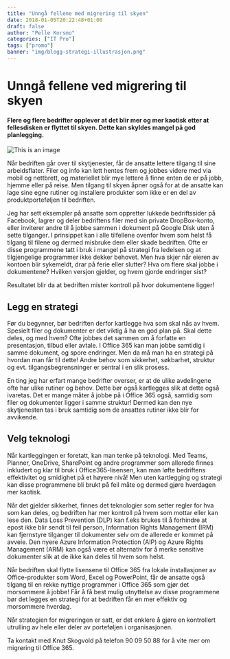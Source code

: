 ```yaml
---
title: "Unngå fellene med migrering til skyen"
date: 2018-01-05T20:22:48+01:00
draft: false
author: "Pelle Korsmo"
categories: ["IT Pro"]
tags: ["promo"]
banner: "img/blogg-strategi-illustrasjon.png"
---
```


# Unngå fellene ved migrering til skyen

#### Flere og flere bedrifter opplever at det blir mer og mer kaotisk etter at fellesdisken er flyttet til skyen. Dette kan skyldes mangel på god planlegging.


![This is an image](/pointtaken/img/blogg-strategi-illustrasjon.png)


Når bedriften går over til skytjenester, får de ansatte lettere tilgang til sine arbeidsflater. Filer og info kan lett hentes frem og jobbes videre med via mobil og nettbrett, og materiellet blir mye lettere å finne enten de er på jobb, hjemme eller på reise. Men tilgang til skyen åpner også for at de ansatte kan lage sine egne rutiner og installere produkter som ikke er en del av produktporteføljen til bedriften. 

Jeg har sett eksempler på ansatte som oppretter lukkede bedriftssider på Facebook, lagrer og deler bedriftens filer med sin private DropBox-konto, eller inviterer andre til å jobbe sammen i dokument på Google Disk uten å sette tilganger. I prinsippet kan i alle tilfellene ovenfor hvem som helst få tilgang til filene og dermed misbruke dem eller skade bedriften. Ofte er disse programmene tatt i bruk i mangel på strategi fra ledelsen og at tilgjengelige programmer ikke dekker behovet. Men hva skjer når eieren av kontoen blir sykemeldt, drar på ferie eller slutter? Hva om flere skal jobbe i dokumentene? Hvilken versjon gjelder, og hvem gjorde endringer sist?

Resultatet blir da at bedriften mister kontroll på hvor dokumentene ligger!
 
## Legg en strategi

Før du begynner, bør bedriften derfor kartlegge hva som skal nås av hvem. Spesielt filer og dokumenter er det viktig å ha en god plan på. Skal dette deles, og med hvem? Ofte jobbes det sammen om å forfatte en presentasjon, tilbud eller avtale. I Office 365 kan man jobbe samtidig i samme dokument, og spore endringer. Men da må man ha en strategi på hvordan man får til dette! Andre behov som sikkerhet, søkbarhet, struktur og evt. tilgangsbegrensninger er sentral i en slik prosess. 

En ting jeg har erfart mange bedrifter overser, er at de ulike avdelingene ofte har ulike rutiner og behov. Dette bør også kartlegges slik at dette også ivaretas. Det er mange måter å jobbe på i Office 365 også, samtidig som filer og dokumenter ligger i samme struktur! Dermed kan den nye skytjenesten tas i bruk samtidig som de ansattes rutiner ikke blir for avvikende.

## Velg teknologi

Når kartleggingen er foretatt, kan man tenke på teknologi. Med Teams, Planner, OneDrive, SharePoint og andre programmer som allerede finnes inkludert og klar til bruk i Office365-lisensen, kan man løfte bedriftens effektivitet og smidighet på et høyere nivå! Men uten kartlegging og strategi kan disse programmene bli brukt på feil måte og dermed gjøre hverdagen mer kaotisk.

Når det gjelder sikkerhet, finnes det teknologier som setter regler for hva som kan deles, og bedriften har mer kontroll på hvem som mottar eller kan lese den. Data Loss Prevention (DLP) kan f.eks brukes til å forhindre at epost ikke blir sendt til feil person, Information Rights Management (IRM) kan fjernstyre tilganger til dokumenter selv om de allerede er kommet på avveie. Den nyere Azure Information Protection (AIP) og Azure Rights Management (ARM) kan også være et alternativ for å merke sensitive dokumenter slik at de ikke kan deles til hvem som helst. 

Når bedriften skal flytte lisensene til Office 365 fra lokale installasjoner av Office-produkter som Word, Excel og PowerPoint, får de ansatte også tilgang til en rekke nyttige programmer i Office 365 som gjør det morsommere å jobbe! Får å få best mulig utnyttelse av disse programmene bør det legges en strategi for at bedriften får en mer effektiv og morsommere hverdag.

Når strategien for migreringen er satt, er det enklere å gjøre en kontrollert utrulling av hele eller deler av porteføljen i organisasjonen. 

Ta kontakt med Knut Skogvold på telefon 90 09 50 88 for å vite mer om migrering til Office 365.

<br>
<br>